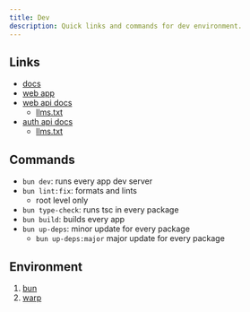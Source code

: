 ```yaml
---
title: Dev
description: Quick links and commands for dev environment.
---
```


## Links

- [docs](http://localhost:4321)
- [web app](http://localhost:3001)
- [web api docs](http://localhost:3000)
  - [llms.txt](http://localhost:3000/llms.txt)
- [auth api docs](http://localhost:3000/api/auth/reference)
  - [llms.txt](http://localhost:3000/auth/llms.txt)

## Commands

- `bun dev`: runs every app dev server
- `bun lint:fix`: formats and lints
  - root level only
- `bun type-check`: runs tsc in every package
- `bun build`: builds every app
- `bun up-deps`: minor update for every package
  - `bun up-deps:major` major update for every package

## Environment

1. [bun](https://bun.sh/)
2. [warp](https://www.warp.dev/)